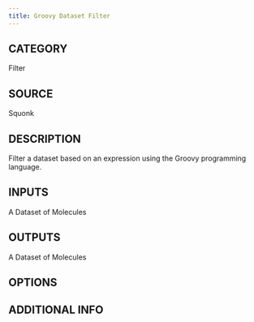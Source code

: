 ```yaml
---
title: Groovy Dataset Filter
---
```


## CATEGORY
Filter

## SOURCE
Squonk

## DESCRIPTION
Filter a dataset based on an expression using the Groovy programming language.

## INPUTS
A Dataset of Molecules

## OUTPUTS
A Dataset of Molecules

## OPTIONS

## ADDITIONAL INFO

